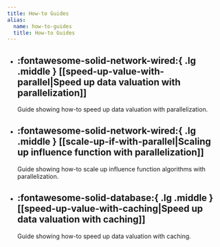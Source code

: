 ```yaml
---
title: How-to Guides
alias:
  name: how-to-guides
  title: How-to Guides
---
```


<div class="grid cards" markdown>

-   :fontawesome-solid-network-wired:{ .lg .middle } 
    [[speed-up-value-with-parallel|__Speed up data valuation with parallelization__]]
    ---
    Guide showing how-to speed up data valuation with parallelization.

-   :fontawesome-solid-network-wired:{ .lg .middle } 
    [[scale-up-if-with-parallel|__Scaling up influence function with parallelization__]]
    ---
    Guide showing how-to scale up influence function algorithms with parallelization.

-   :fontawesome-solid-database:{ .lg .middle } 
    [[speed-up-value-with-caching|__Speed up data valuation with caching__]]
    ---
    Guide showing how-to speed up data valuation with caching.


</div>
